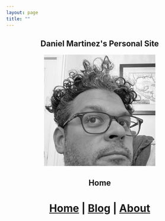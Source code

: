 ```yaml
---
layout: page
title: ""
---
```


<h2 align="center"> Daniel Martinez's Personal Site </h2>

<div style="text-align: center"><img src="assets/images/profile.jpg" width = "300"></div>


<h2 align="center"> Home </h2>

<center>
  
# [Home](/index.md) | [Blog](/blog.md) | [About](/about.md)

</center>
